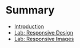 # Summary

* [Introduction](README.md)
* [Lab: Responsive Design](lab-responsive-design/index.md)
* [Lab: Responsive Images](lab-responsive-images/index.md)

